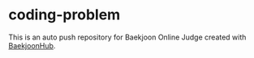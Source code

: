 # coding-problem
This is an auto push repository for Baekjoon Online Judge created with [BaekjoonHub](https://github.com/BaekjoonHub/BaekjoonHub).

